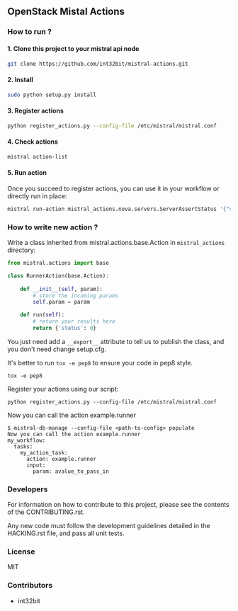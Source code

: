 ## OpenStack Mistal Actions

### How to run ?

#### 1. Clone this project to your mistral api node

```sh
git clone https://github.com/int32bit/mistral-actions.git
```

#### 2. Install

```sh
sudo python setup.py install
```

#### 3. Register actions

```sh
python register_actions.py --config-file /etc/mistral/mistral.conf
```

#### 4. Check actions

```sh
mistral action-list
```

#### 5. Run action

Once you succeed to register actions, you can use it in your workflow or directly run in place:

```sh
mistral run-action mistral_actions.nova.servers.ServerAssertStatus '{"server":"ef7ee146-1c27-448f-b948-d8821c59ec51"}'
```

### How to write new action ?

Write a class inherited from mistral.actions.base.Action in `mistral_actions` directory:

```python
from mistral.actions import base

class RunnerAction(base.Action):
    
    def __init__(self, param):
        # store the incoming params
        self.param = param

    def run(self):
        # return your results here
        return {'status': 0}
```

You just need add a `__export__` attribute to tell us to publish the class, and you don't need change setup.cfg.

It's better to run `tox -e pep8` to ensure your code in pep8 style.

```
tox -e pep8
```

Register your actions using our script:

```
python register_actions.py --config-file /etc/mistral/mistral.conf
```

Now you can call the action example.runner

```
$ mistral-db-manage --config-file <path-to-config> populate
Now you can call the action example.runner
my_workflow:
  tasks:
    my_action_task:
      action: example.runner
      input:
        param: avalue_to_pass_in
```

### Developers

For information on how to contribute to this project, please see the
contents of the CONTRIBUTING.rst.

Any new code must follow the development guidelines detailed
in the HACKING.rst file, and pass all unit tests.

### License

MIT

### Contributors

* int32bit
